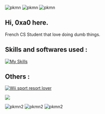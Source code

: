 ![pkmn](https://p.0xa0.dev/pokemon/groudon/animated/)
![pkmn](https://p.0xa0.dev/pokemon/rayquaza/animated/)
![pkmn](https://p.0xa0.dev/pokemon/kyogre/animated/)
<br>



## Hi, 0xa0 here.

French CS Student that love doing dumb things.


## Skills and softwares used :


[![My Skills](https://skillicons.dev/icons?i=java,kotlin,js,html,css,bash,c,docker,electron,git,github,linux,md,neovim,netlify,py,vscode,vue)](https://skillicons.dev)



## Others :
  
<a href="https://0xA00.github.io/WiisportResortPage/"> ![Wii sport resort lover](https://img.shields.io/badge/Wii_sport_resort_lover-9cf?style=for-the-badge&logo=wii&logoColor=white)</a>

![](https://komarev.com/ghpvc/?username=0xa00)

![pkmn2](https://p.0xa0.dev/pokemon/ho-oh/animated/shiny)
![pkmn2](https://p.0xa0.dev/pokemon/lugia/animated/shiny)
![pkmn2](https://p.0xa0.dev/pokemon/celebi/animated/shiny)


